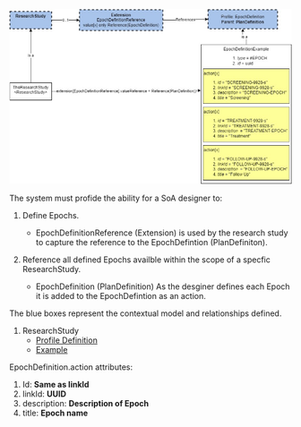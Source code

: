 <center><img  src="ResearchStudy-Epoch-Definition.jpg"/></center>

The system must profide the ability for a SoA designer to:
1. Define Epochs.
   * EpochDefinitionReference (Extension) is used by the research study to capture the reference to the EpochDefintion (PlanDefiniton).

2. Reference all defined Epochs availble within the scope of a specfic ResearchStudy.
   * EpochDefinition (PlanDefinition) As the desginer defines each Epoch it is added to the EpochDefintion as an action.
  

The blue boxes represent the contextual model and relationships defined.
1. ResearchStudy
   * [Profile Definition](StructureDefinition-research-study-epoch.html)
   * [Example](ResearchStudy-ResearchStudy-1-002.json.html)

EpochDefinition.action attributes:
1. Id: **Same as linkId**
2. linkId: **UUID**
3. description: **Description of Epoch**
4. title: **Epoch name**